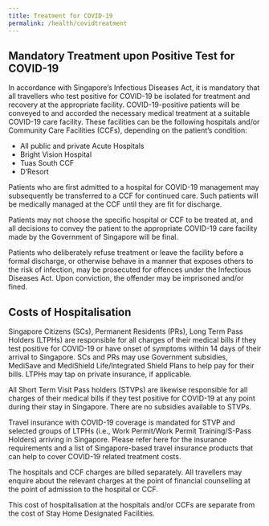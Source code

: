 ```yaml
---
title: Treatment for COVID-19
permalink: /health/covidtreatment
---
```


## Mandatory Treatment upon Positive Test for COVID-19

In accordance with Singapore’s Infectious Diseases Act, it is mandatory that all travellers who test positive for COVID-19 be isolated for treatment and recovery at the appropriate facility. COVID-19-positive patients will be conveyed to and accorded the necessary medical treatment at a suitable COVID-19 care facility. These facilities can be the following hospitals and/or Community Care Facilities (CCFs), depending on the patient’s condition:
- All public and private Acute Hospitals
- Bright Vision Hospital
- Tuas South CCF
- D’Resort

Patients who are first admitted to a hospital for COVID-19 management may subsequently be transferred to a CCF for continued care. Such patients will be medically managed at the CCF until they are fit for discharge. 

Patients may not choose the specific hospital or CCF to be treated at, and all decisions to convey the patient to the appropriate COVID-19 care facility made by the Government of Singapore will be final. 

Patients who deliberately refuse treatment or leave the facility before a formal discharge, or otherwise behave in a manner that exposes others to the risk of infection, may be prosecuted for offences under the Infectious Diseases Act. Upon conviction, the offender may be imprisoned and/or fined.  

## Costs of Hospitalisation

Singapore Citizens (SCs), Permanent Residents (PRs), Long Term Pass Holders (LTPHs) are responsible for all charges of their medical bills if they test positive for COVID-19 or have onset of symptoms within 14 days of their arrival to Singapore. SCs and PRs may use Government subsidies, MediSave and MediShield Life/Integrated Shield Plans to help pay for their bills.  LTPHs may tap on private insurance, if applicable.

All Short Term Visit Pass holders (STVPs) are likewise responsible for all charges of their medical bills if they test positive for COVID-19 at any point during their stay in Singapore.  There are no subsidies available to STVPs.  

Travel insurance with COVID-19 coverage is mandated for STVP and selected groups of LTPHs (i.e., Work Permit/Work Permit Training/S-Pass Holders) arriving in Singapore. Please refer here for the insurance requirements and a list of Singapore-based travel insurance products that can help to cover COVID-19 related treatment costs.

The hospitals and CCF charges are billed separately. All travellers may enquire about the relevant charges at the point of financial counselling at the point of admission to the hospital or CCF.

This cost of hospitalisation at the hospitals and/or CCFs are separate from the cost of Stay Home Designated Facilities.   

